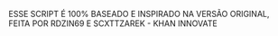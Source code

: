ESSE SCRIPT É 100% BASEADO E INSPIRADO NA VERSÃO ORIGINAL, FEITA POR RDZIN69 E SCXTTZAREK - KHAN INNOVATE
